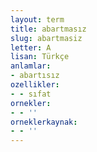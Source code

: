 ```yaml
---
layout: term
title: abartmasız
slug: abartmasiz
letter: A
lisan: Türkçe
anlamlar:
- abartısız
ozellikler:
- - sıfat
ornekler:
- - ''
orneklerkaynak:
- - ''
---
```

